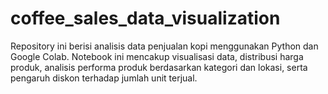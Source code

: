 # coffee_sales_data_visualization
Repository ini berisi analisis data penjualan kopi menggunakan Python dan Google Colab. Notebook ini mencakup visualisasi data, distribusi harga produk, analisis performa produk berdasarkan kategori dan lokasi, serta pengaruh diskon terhadap jumlah unit terjual.

